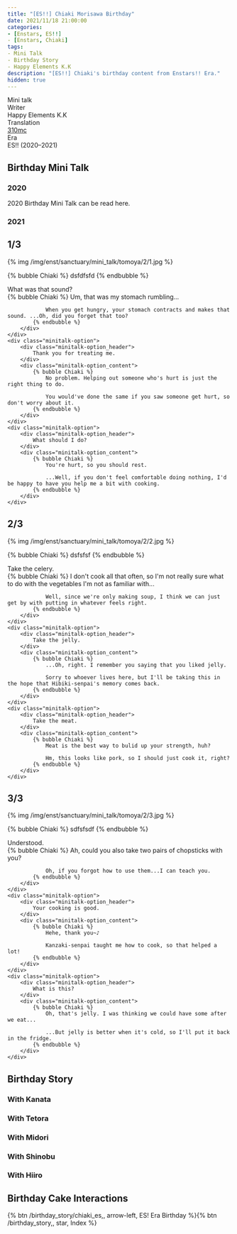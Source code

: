 ```yaml
---
title: "[ES!!] Chiaki Morisawa Birthday"
date: 2021/11/18 21:00:00
categories:
- [Enstars, ES!!]
- [Enstars, Chiaki]
tags:
- Mini Talk
- Birthday Story
- Happy Elements K.K
description: "[ES!!] Chiaki's birthday content from Enstars!! Era."
hidden: true
---
```

<div class="three-wrapper" style="--storyColor:#965e7d;--storyColor-rgb:150,94,125;--storyColor-h:326.8;--storyColor-s: 23%;--storyColor-l:47.8%;">
    <div class="info-area">
        <div class="info">
            <div class="info-item characters">
                <div class="label">
                    Mini talk
                </div>
                <div class="value">
                <a href="/categories/Enstars/Chiaki" character="Chiaki"></a>
								<a href="/categories/Enstars/Midori" character="Midori"></a>
                <a href="/categories/Enstars/Tetora" character="Tetora"></a>
                <a href="/categories/Enstars/Shinobu" character="Shinobu"></a>
                <a href="/categories/Enstars/Kanata" character="Kanata"></a>
                <a href="/categories/Enstars/Hiiro" character="Hiiro"></a>
                <a href="/categories/Enstars/Kuro" character="Kuro"></a>
                <a href="/categories/Enstars/Subaru" character="Subaru"></a>
                <a href="/categories/Enstars/Adonis" character="Adonis"></a>
                </div>
            </div>
            <div class="info-item one">
                <div class="label">
                Writer
                </div>
                <div class="value">
                Happy Elements K.K
                </div>
            </div>
            <div class="info-item two">
                <div class="label">
                    Translation
                </div>
                <div class="value">
                    <a href="/about">310mc</a>
                </div>
            </div>
            <div class="info-item three">
                <div class="label">
                Era
                </div>
                <div class="value">
                ES!! (2020–2021)
                </div>
            </div>
        </div>
    </div>
</div>

<!-- more -->

<link rel="stylesheet" href="https://cdn.jsdelivr.net/gh/enstars/mashiro@1.3.0/mashiro.min.css">

## Birthday Mini Talk

### 2020
2020 Birthday Mini Talk can be read here.

### 2021

## <div mt="rare"></div> 1/3

{% img /img/enst/sanctuary/mini_talk/tomoya/2/1.jpg %}

{% bubble Chiaki %}
dsfdfsfd
{% endbubble %}

<div class="minitalk" character="Anzu">
    <div class="minitalk-option">
        <div class="minitalk-option_header">
            What was that sound?
        </div>
        <div class="minitalk-option_content">
            {% bubble Chiaki %}
				Um, that was my stomach rumbling...

				When you get hungry, your stomach contracts and makes that sound. ...Oh, did you forget that too?
			{% endbubble %}
        </div>
    </div>
    <div class="minitalk-option">
        <div class="minitalk-option_header">
            Thank you for treating me.
        </div>
        <div class="minitalk-option_content">
            {% bubble Chiaki %}
				No problem. Helping out someone who's hurt is just the right thing to do.

				You would've done the same if you saw someone get hurt, so don't worry about it.
			{% endbubble %}
        </div>
    </div>
    <div class="minitalk-option">
        <div class="minitalk-option_header">
            What should I do?
        </div>
        <div class="minitalk-option_content">
            {% bubble Chiaki %}
				You're hurt, so you should rest.

				...Well, if you don't feel comfortable doing nothing, I'd be happy to have you help me a bit with cooking.
			{% endbubble %}
        </div>
    </div>
</div>

## <div mt="rare"></div> 2/3

{% img /img/enst/sanctuary/mini_talk/tomoya/2/2.jpg %}

{% bubble Chiaki %}
dsfsfsf
{% endbubble %}

<div class="minitalk" character="Anzu">
    <div class="minitalk-option">
        <div class="minitalk-option_header">
            Take the celery.
        </div>
        <div class="minitalk-option_content">
            {% bubble Chiaki %}
				I don't cook all that often, so I'm not really sure what to do with the vegetables I'm not as familiar with...

				Well, since we're only making soup, I think we can just get by with putting in whatever feels right.
			{% endbubble %}
        </div>
    </div>
    <div class="minitalk-option">
        <div class="minitalk-option_header">
            Take the jelly.
        </div>
        <div class="minitalk-option_content">
            {% bubble Chiaki %}
				...Oh, right. I remember you saying that you liked jelly.

				Sorry to whoever lives here, but I'll be taking this in the hope that Hibiki-senpai's memory comes back.
			{% endbubble %}
        </div>
    </div>
    <div class="minitalk-option">
        <div class="minitalk-option_header">
            Take the meat.
        </div>
        <div class="minitalk-option_content">
            {% bubble Chiaki %}
				Meat is the best way to bulid up your strength, huh?

				Hm, this looks like pork, so I should just cook it, right?
			{% endbubble %}
        </div>
    </div>
</div>

## <div mt="rare"></div> 3/3

{% img /img/enst/sanctuary/mini_talk/tomoya/2/3.jpg %}

{% bubble Chiaki %}
sdfsfsdf
{% endbubble %}

<div class="minitalk" character="Anzu">
    <div class="minitalk-option">
        <div class="minitalk-option_header">
            Understood.
        </div>
        <div class="minitalk-option_content">
            {% bubble Chiaki %}
				Ah, could you also take two pairs of chopsticks with you?

				Oh, if you forgot how to use them...I can teach you.
			{% endbubble %}
        </div>
    </div>
    <div class="minitalk-option">
        <div class="minitalk-option_header">
            Your cooking is good.
        </div>
        <div class="minitalk-option_content">
            {% bubble Chiaki %}
				Hehe, thank you~♪

				Kanzaki-senpai taught me how to cook, so that helped a lot!
			{% endbubble %}
        </div>
    </div>
    <div class="minitalk-option">
        <div class="minitalk-option_header">
            What is this?
        </div>
        <div class="minitalk-option_content">
            {% bubble Chiaki %}
				Oh, that's jelly. I was thinking we could have some after we eat...

				...But jelly is better when it's cold, so I'll put it back in the fridge.
			{% endbubble %}
        </div>
    </div>
</div>

## Birthday Story

### With Kanata

### With Tetora

### With Midori

### With Shinobu

### With Hiiro

## Birthday Cake Interactions

<div toc>{% btn /birthday_story/chiaki_es,, arrow-left, ES! Era Birthday %}{% btn /birthday_story,, star, Index %}</div>
